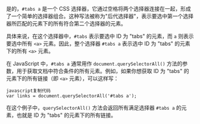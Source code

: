 是的，`#tabs a` 是一个 CSS 选择器，它通过空格将两个选择器连接在一起，形成了一个简单的选择器组合。这种写法被称为"后代选择器"，表示要选中第一个选择器所匹配的元素下的所有符合第二个选择器的元素。

具体来说，在这个选择器中，`#tabs` 表示要选中 ID 为 "tabs" 的元素，而 `a` 则表示要选中所有 `<a>` 元素。因此，整个选择器 `#tabs a` 表示选中 ID 为 "tabs" 的元素下的所有 `<a>` 元素。

在 JavaScript 中，`#tabs a` 通常用作 `document.querySelectorAll()` 方法的参数，用于获取文档中符合条件的所有元素。例如，如果你想获取 ID 为 "tabs" 的元素下的所有链接（即 `<a>` 元素），可以这样写：

```
javascript复制代码
var links = document.querySelectorAll('#tabs a');
```

在这个例子中，`querySelectorAll()` 方法会返回所有满足选择器 `#tabs a` 的元素，也就是 ID 为 "tabs" 的元素下的所有链接。